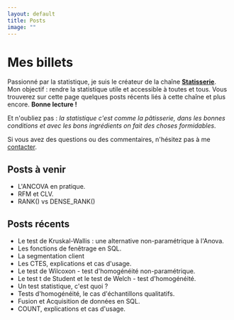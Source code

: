 ```yaml
---
layout: default
title: Posts
image: ""
---
```


<div class="post">
	<h1 class="pageTitle">Mes billets</h1>
	<p class="intro">Passionné par la statistique, je suis le créateur de la chaîne <a href="www.linkedin.com/in/Statisserie"><b>Statisserie</b></a>. Mon objectif : rendre la statistique utile et accessible à toutes et tous. Vous trouverez sur cette page quelques posts récents liés à cette chaîne et plus encore. <b>Bonne lecture !</b> </p>
	<p> Et n'oubliez pas : <i>la statistique c'est comme la pâtisserie, dans les bonnes conditions et avec les bons ingrédients on fait des choses formidables</i>.</p>
	<p> Si vous avez des questions ou des commentaires, n'hésitez pas à me  <a href="mailto:jordan.nagadzina.sanchez@gmail.com">contacter</a>.</p>
	<h2>Posts à venir</h2>
	<ul>
		<li>L'ANCOVA en pratique.</li>
  		<li>RFM et CLV.</li>
  		<li>RANK() vs DENSE_RANK()</li>
  	</ul>
  	<h2>Posts récents</h2>
	<ul>
		<li>Le test de Kruskal-Wallis : une alternative non-paramétrique à l'Anova.</li>
		<li>Les fonctions de fenêtrage en SQL.</li>
  		<li>La segmentation client</li>
  		<li>Les CTES, explications et cas d'usage.</li>
  		<li> Le test de Wilcoxon - test d'homogénéité non-paramétrique. </li>
  		<li>Le test t de Student et le test de Welch - test d'homogénéité.</li>
  		<li>Un test statistique, c'est quoi ?</li>
        <li>Tests d'homogénéité, le cas d'échantillons qualitatifs.</li>
        <li>Fusion et Acquisition de données en SQL.</li>
  		<li>COUNT, explications et cas d'usage.</li>
  	</ul>
</div>

